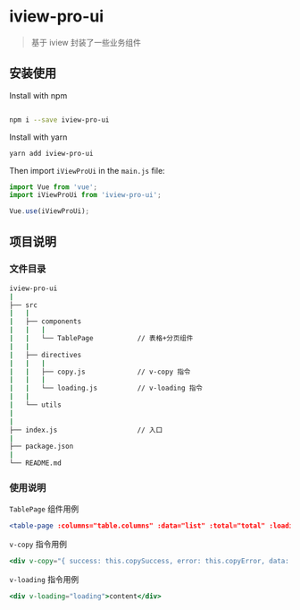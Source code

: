 # iview-pro-ui

> 基于 iview 封装了一些业务组件

## 安装使用

Install with npm

```sh

npm i --save iview-pro-ui
```

Install with yarn

```sh
yarn add iview-pro-ui
```

Then import `iViewProUi` in the `main.js` file:

```js
import Vue from 'vue';
import iViewProUi from 'iview-pro-ui';

Vue.use(iViewProUi);
```

## 项目说明

### 文件目录

```bash
iview-pro-ui
|
├── src
|   |
|   ├── components
|   |   |
|   |   └── TablePage           // 表格+分页组件
|   |
|   ├── directives
|   |   |
|   |   ├── copy.js             // v-copy 指令
|   |   |
|   |   └── loading.js          // v-loading 指令
|   |
|   └── utils
|
|
├── index.js                    // 入口
|
├── package.json
|
└── README.md
```

### 使用说明

`TablePage` 组件用例

```jsx
<table-page :columns="table.columns" :data="list" :total="total" :loading="loading"></table-page>
```

`v-copy` 指令用例

```jsx
<div v-copy="{ success: this.copySuccess, error: this.copyError, data: 'data' }">点击复制</div>
```

`v-loading` 指令用例

```jsx
<div v-loading="loading">content</div>
```

